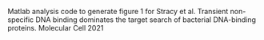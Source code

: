 Matlab analysis code to generate figure 1 for Stracy et al. Transient non-specific DNA binding dominates the target search of bacterial DNA-binding proteins. Molecular Cell 2021
